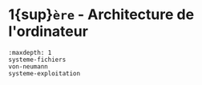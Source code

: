 <!-- Copyright 2024 Caroline Blank <caro@c-space.org> -->
<!-- SPDX-License-Identifier: CC-BY-NC-SA-4.0 -->

# 1{sup}`ère` - Architecture de l'ordinateur

```{toctree}
:maxdepth: 1
systeme-fichiers
von-neumann
systeme-exploitation
```
